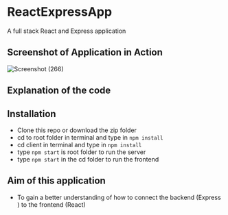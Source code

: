 # ReactExpressApp
A full stack React and Express application

## Screenshot of Application in Action

![Screenshot (266)](https://user-images.githubusercontent.com/81366533/141530414-809aeb02-083e-40e3-bdd3-6d9f46132944.png)

## Explanation of the code


## Installation
- Clone this repo or download the zip folder
- cd to root folder in terminal and type in `npm install`
- cd client in terminal and type in `npm install`
- type `npm start` is root folder to run the server
- type `npm start` in the cd folder to run the frontend

## Aim of this application
- To gain a better understanding of how to connect the backend (Express ) to the frontend (React)

